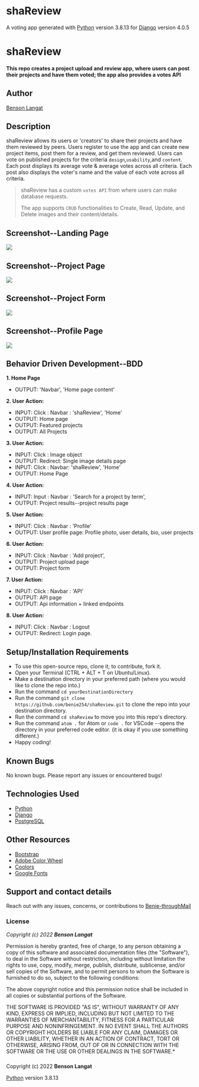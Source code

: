 # shaReview

A voting app generated with [Python](https://www.python.org/) version 3.8.13 for [Django](https://www.djangoproject.com/) version 4.0.5 

# shaReview
#### This repo creates a project upload and review app, where users can post their projects and have them voted; the app also provides a votes API
## Author
[Benson Langat](https://github.com/benie254)

## Description

shaReview allows its users or 'creators' to share their projects and have them reviewed by peers. 
Users register to use the app and can create new project items, post them for a review, and get them reviewed. 
Users can vote on published projects for the criteria `design`,`usability`,and `content`. 
Each post displays its average vote & average votes across all criteria. 
Each post also displays the voter's name and the value of each vote across all criteria. 
>shaReview has a custom `votes API` from where users can make database requests.
> 
>The app supports `CRUD` functionalities to Create, Read, Update, and Delete images and their content/details. 


## Screenshot--Landing Page

<img src="https://user-images.githubusercontent.com/99865051/173784989-bc5eea15-5e20-43f6-a27e-c0e43170e21f.png" >

## Screenshot--Project Page

<img src="https://user-images.githubusercontent.com/99865051/173785021-a7e49942-2251-4110-af87-82b9c9daf3c4.png">

## Screenshot--Project Form

<img src="https://user-images.githubusercontent.com/99865051/173787738-9a2bf85d-7794-4e7c-8258-47eafc7e6e2b.png">

## Screenshot--Profile Page 

<img src="https://user-images.githubusercontent.com/99865051/173787857-45865fd3-1a91-4a7a-a5a4-2358724f24cd.png">


## Behavior Driven Development--BDD

**1. Home Page**
   - OUTPUT: 'Navbar', 'Home page content'
   
**2. User Action:** 
   - INPUT:  Click : Navbar : 'shaReview', 'Home'
   - OUTPUT: Home page
   - OUTPUT: Featured projects 
   - OUTPUT: All Projects 

**3. User Action:**
   - INPUT:  Click : Image object
   - OUTPUT: Redirect: Single image details page
   - INPUT:  Click : Navbar: 'shaReview', 'Home'
   - OUTPUT: Home Page

**4. User Action:**
   - INPUT:  Input : Navbar : 'Search for a project by term',
   - OUTPUT: Project results--project results page

**5. User Action:**
   - INPUT:  Click : Navbar : 'Profile'
   - OUTPUT: User profile page: Profile photo, user details, bio, user projects

**6. User Action:** 
   - INPUT:  Click : Navbar : 'Add project',
   - OUTPUT: Project upload page 
   - OUTPUT: Project form

**7. User Action:** 
   - INPUT:  Click : Navbar : 'API'
   - OUTPUT: API page 
   - OUTPUT: Api information + linked endpoints

**8. User Action:**
   - INPUT:  Click : Navbar : Logout
   - OUTPUT: Redirect: Login page. 


## Setup/Installation Requirements

* To use this open-source repo, clone it; to contribute, fork it. 
* Open your Terminal (CTRL + ALT + T on Ubuntu/Linux). 
* Make a destination directory in your preferred path (where you would like to clone the repo into.)
* Run the command ``` cd yourDestinationDirectory ```
* Run the command ``` git clone https://github.com/benie254/shaReview.git ``` to clone the repo into your destination directory. 
* Run the command ``` cd shaReview ``` to move you into this repo's directory.
* Run the command ``` atom . ``` for Atom or ``` code . ``` for VSCode --opens the directory in your preferred code editor. (it is okay if you use something different.)
* Happy coding!

## Known Bugs

No known bugs. Please report any issues or encountered bugs! 

## Technologies Used

* [Python](https://www.python.org/) 
* [Django](https://www.djangoproject.com/)
* [PostgreSQL](https://www.postgresql.org/)

## Other Resources 

* [Bootstrap](https://getbootstrap.com/) 
* [Adobe Color Wheel](https://color.adobe.com/) 
* [Coolors](https://coolors.co/) 
* [Google Fonts](https://fonts.google.com)


## Support and contact details

Reach out with any issues, concerns, or contributions to [Benie-throughMail](davinci.monalissa@gmail.com)

### License

*Copyright (c) 2022* ***Benson Langat***

Permission is hereby granted, free of charge, to any person obtaining a copy
of this software and associated documentation files (the "Software"), to deal
in the Software without restriction, including without limitation the rights
to use, copy, modify, merge, publish, distribute, sublicense, and/or sell
copies of the Software, and to permit persons to whom the Software is
furnished to do so, subject to the following conditions:

The above copyright notice and this permission notice shall be included in all
copies or substantial portions of the Software.

THE SOFTWARE IS PROVIDED "AS IS", WITHOUT WARRANTY OF ANY KIND, EXPRESS OR
IMPLIED, INCLUDING BUT NOT LIMITED TO THE WARRANTIES OF MERCHANTABILITY,
FITNESS FOR A PARTICULAR PURPOSE AND NONINFRINGEMENT. IN NO EVENT SHALL THE
AUTHORS OR COPYRIGHT HOLDERS BE LIABLE FOR ANY CLAIM, DAMAGES OR OTHER
LIABILITY, WHETHER IN AN ACTION OF CONTRACT, TORT OR OTHERWISE, ARISING FROM,
OUT OF OR IN CONNECTION WITH THE SOFTWARE OR THE USE OR OTHER DEALINGS IN THE
SOFTWARE.*

###
Copyright (c) 2022 **Benson Langat**

[Python](https://www.python.org/) version 3.8.13
